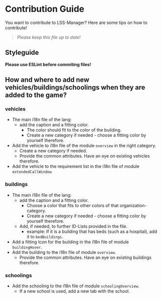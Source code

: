 # Contribution Guide
You want to contribute to LSS-Manager? Here are some tips on how to contribute!

> *Please keep this file up to date!*

## Styleguide
**Please use ESLint before commiting files!** 

## How and where to add new vehicles/buildings/schoolings when they are added to the game?

### vehicles
* The main i18n file of the lang:
    * add the caption and a fitting color.
        * The color should fit to the color of the building.
        * Create a new category if needed - choose a fitting color by yourself therefore.
* Add the vehicle to i18n file of the module `overview` in the right category.
    * Create a new category if needed.
    * Provide the common attributes. Have an eye on existing vehicles therefore.
* Add the vehicle to the requirement list in the i18n file of module `extendedCallWindow`

### buildings
* The main i18n file of the lang:
    * add the caption and a fitting color.
        * Choose a color that fits to other colors of that organization-category.
        * Create a new category if needed - choose a fitting color by yourself therefore.
    * Add, if needed, to further ID-Lists provided in the file.
        * example: If it is a building that has beds (such as a hospital), add it to `bedBuildings`.
* Add a fitting Icon for the building in the i18n file of module `buildingHover`.
* Add the building to the i18n file of module `overview`.
    * Provide the common attributes. Have an eye on existing buildings therefore.

### schoolings
* Add the schooling to the i18n file of module `schoolingOverview`.
    * If a new school is used, add a new tab with the school.

